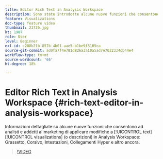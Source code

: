 ```yaml
---
title: Editor Rich Text in Analysis Workspace
description: Sono state introdotte alcune nuove funzioni che consentono ad analisti e addetti al marketing di applicare modifiche alle visualizzazioni di testo (o alle descrizioni) in Analysis Workspace - Grassetto, Corsivo, Intestazioni, Collegamenti Hyper e altro ancora.
feature: Visualizations
doc-type: feature video
thumbnail: 23726.jpg
kt: 1907
role: User
level: Beginner
exl-id: c208b21b-857b-4b01-aae5-b1be9f8105ea
source-git-commit: ad0fa7f4e781d826a3a10a5ad7e7022334cb44e4
workflow-type: tm+mt
source-wordcount: '66'
ht-degree: 18%

---
```


# Editor Rich Text in Analysis Workspace {#rich-text-editor-in-analysis-workspace}

Informazioni dettagliate su alcune nuove funzioni che consentono ad analisti e addetti al marketing di applicare modifiche a [!UICONTROL text] [!UICONTROL visualizations] (o descrizioni) in Analysis Workspace: Grassetto, Corsivo, Intestazioni, Collegamenti Hyper e altro ancora.

>[!VIDEO](https://video.tv.adobe.com/v/23726/?quality=12)
